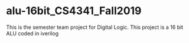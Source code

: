 # alu-16bit_CS4341_Fall2019
This is the semester team project for Digital Logic. This project is a 16 bit ALU coded in iverilog 
